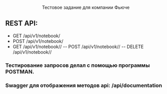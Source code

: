 <p align="center">Тестовое задание для компании Фьюче</p>


## REST API:
- GET /api/v1/notebook/
 - POST /api/v1/notebook/
 - GET /api/v1/notebook/<id>/
 -- POST /api/v1/notebook/<id>/
-- DELETE /api/v1/notebook/<id>/

### Тестирование запросов делал с помощью программы POSTMAN.
### Swagger для отображения методов api: /api/documentation
